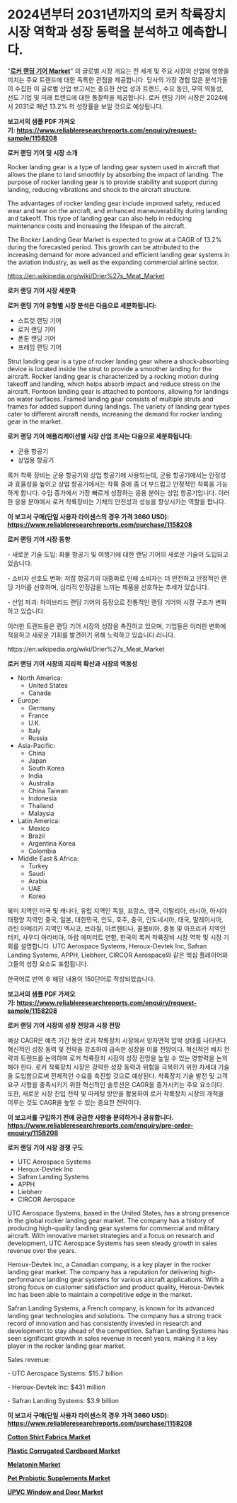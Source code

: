 <p><h1>2024년부터 2031년까지의 로커 착륙장치 시장 역학과 성장 동력을 분석하고 예측합니다.</h1></p><p>"<strong><a href="https://www.reliableresearchreports.com/global-rocker-landing-gear-market-in-global-r1158208">로커 랜딩 기어 Market</a></strong>" 의 글로벌 시장 개요는 전 세계 및 주요 시장의 산업에 영향을 미치는 주요 트렌드에 대한 독특한 관점을 제공합니다. 당사의 가장 경험 많은 분석가들이 수집한 이 글로벌 산업 보고서는 중요한 산업 성과 트렌드, 수요 동인, 무역 역동성, 선도 기업 및 미래 트렌드에 대한 통찰력을 제공합니다. 로커 랜딩 기어 시장은 2024에서 2031로 매년 13.2% 의 성장률을 보일 것으로 예상됩니다.</p>
<p><strong>보고서의 샘플 PDF 가져오기:&nbsp;<a href="https://www.reliableresearchreports.com/enquiry/request-sample/1158208">https://www.reliableresearchreports.com/enquiry/request-sample/1158208</a></strong></p>
<p><strong>로커 랜딩 기어 및 시장 소개</strong></p>
<p><p>Rocker landing gear is a type of landing gear system used in aircraft that allows the plane to land smoothly by absorbing the impact of landing. The purpose of rocker landing gear is to provide stability and support during landing, reducing vibrations and shock to the aircraft structure. </p><p>The advantages of rocker landing gear include improved safety, reduced wear and tear on the aircraft, and enhanced maneuverability during landing and takeoff. This type of landing gear can also help in reducing maintenance costs and increasing the lifespan of the aircraft.</p><p>The Rocker Landing Gear Market is expected to grow at a CAGR of 13.2% during the forecasted period. This growth can be attributed to the increasing demand for more advanced and efficient landing gear systems in the aviation industry, as well as the expanding commercial airline sector.</p></p>
<p><a href="https://en.wikipedia.org/wiki/Drier%27s_Meat_Market">https://en.wikipedia.org/wiki/Drier%27s_Meat_Market</a></p>
<p><strong>로커 랜딩 기어 시장 세분화</strong></p>
<p><strong>로커 랜딩 기어 유형별 시장 분석은 다음으로 세분화됩니다:</strong></p>
<p><ul><li>스트럿 랜딩 기어</li><li>로커 랜딩 기어</li><li>폰툰 랜딩 기어</li><li>프레임 랜딩 기어</li></ul></p>
<p><p>Strut landing gear is a type of rocker landing gear where a shock-absorbing device is located inside the strut to provide a smoother landing for the aircraft. Rocker landing gear is characterized by a rocking motion during takeoff and landing, which helps absorb impact and reduce stress on the aircraft. Pontoon landing gear is attached to pontoons, allowing for landings on water surfaces. Framed landing gear consists of multiple struts and frames for added support during landings. The variety of landing gear types cater to different aircraft needs, increasing the demand for rocker landing gear in the market.</p></p>
<p><strong>로커 랜딩 기어 애플리케이션별 시장 산업 조사는 다음으로 세분화됩니다:</strong></p>
<p><ul><li>군용 항공기</li><li>상업용 항공기</li></ul></p>
<p><p>록커 착륙 장비는 군용 항공기와 상업 항공기에 사용되는데, 군용 항공기에서는 안정성과 효율성을 높이고 상업 항공기에서는 착륙 중에 좀 더 부드럽고 안정적인 착륙을 가능하게 합니다. 수입 증가에서 가장 빠르게 성장하는 응용 분야는 상업 항공기입니다. 이러한 응용 분야에서 로커 착륙장비는 기체의 안전성과 성능을 향상시키는 역할을 합니다.</p></p>
<p><strong>이 보고서 구매(단일 사용자 라이센스의 경우 가격 3660 USD): <a href="https://www.reliableresearchreports.com/purchase/1158208">https://www.reliableresearchreports.com/purchase/1158208</a></strong></p>
<p><strong>로커 랜딩 기어 시장 동향</strong></p>
<p><p>- 새로운 기술 도입: 화물 항공기 및 여행기에 대한 랜딩 기어의 새로운 기술이 도입되고 있습니다.</p><p>- 소비자 선호도 변화: 저잡 항공기의 대중화로 인해 소비자는 더 안전하고 안정적인 랜딩 기어를 선호하며, 심리적 안정감을 느끼는 제품을 선호하는 추세가 있습니다.</p><p>- 산업 파괴: 하이브리드 랜딩 기어의 등장으로 전통적인 랜딩 기어의 시장 구조가 변화하고 있습니다.</p><p>이러한 트렌드들은 랜딩 기어 시장의 성장을 촉진하고 있으며, 기업들은 이러한 변화에 적응하고 새로운 기회를 발견하기 위해 노력하고 있습니다.러니다.</p></p>
<p>https://en.wikipedia.org/wiki/Drier%27s_Meat_Market</p>
<p><strong>로커 랜딩 기어 시장의 지리적 확산과 시장의 역동성</strong></p>
<p><ul>
    <li>
        North America:
        <ul>
            <li>United States</li>
            <li>Canada</li>
        </ul>
    </li>
    <li>
        Europe:
        <ul>
            <li>Germany</li>
            <li>France</li>
            <li>U.K.</li>
            <li>Italy</li>
            <li>Russia</li>
        </ul>
    </li>
    <li>
        Asia-Pacific:
        <ul>
            <li>China</li>
            <li>Japan</li>
            <li>South Korea</li>
            <li>India</li>
            <li>Australia</li>
            <li>China Taiwan</li>
            <li>Indonesia</li>
            <li>Thailand</li>
            <li>Malaysia</li>
        </ul>
    </li>
    <li>
        Latin America:
        <ul>
            <li>Mexico</li>
            <li>Brazil</li>
            <li>Argentina Korea</li>
            <li>Colombia</li>
        </ul>
    </li>
    <li>
        Middle East & Africa:
        <ul>
            <li>Turkey</li>
            <li>Saudi</li>
            <li>Arabia</li>
            <li>UAE</li>
            <li>Korea</li>
        </ul>
    </li>
    </ul></p>
<p><p>북미 지역인 미국 및 캐나다, 유럽 지역인 독일, 프랑스, 영국, 이탈리아, 러시아, 아시아 태평양 지역인 중국, 일본, 대한민국, 인도, 호주, 중국, 인도네시아, 태국, 말레이시아, 라틴 아메리카 지역인 멕시코, 브라질, 아르헨티나, 콜롬비아, 중동 및 아프리카 지역인 터키, 사우디 아라비아, 아랍 에미리트 연합, 한국의 록커 착륙장비 시장 역학 및 시장 기회를 설명합니다. UTC Aerospace Systems, Heroux-Devtek Inc, Safran Landing Systems, APPH, Liebherr, CIRCOR Aerospace와 같은 핵심 플레이어와 그들의 성장 요소도 포함됩니다. </p><p>한국어로 번역 후 해당 내용이 150단어로 작성되었습니다.</p></p>
<p><strong>보고서의 샘플 PDF 가져오기:&nbsp;<a href="https://www.reliableresearchreports.com/enquiry/request-sample/1158208">https://www.reliableresearchreports.com/enquiry/request-sample/1158208</a></strong></p>
<p><strong>로커 랜딩 기어 시장의 성장 전망과 시장 전망</strong></p>
<p><p>예상 CAGR은 예측 기간 동안 로커 착륙장치 시장에서 양자면적 압박 상태를 나타낸다. 혁신적인 성장 동력 및 전략을 강조하여 급속한 성장을 이룰 전망이다. 혁신적인 배치 전략과 트렌드를 논의하여 로커 착륙장치 시장의 성장 전망을 높일 수 있는 영향력을 논의해야 한다. 로커 착륙장치 시장은 강력한 성장 동력과 위험을 극복하기 위한 차세대 기술을 도입함으로써 전체적인 수요를 촉진할 것으로 예상된다. 착륙장치 기술 발전 및 고객 요구 사항을 충족시키기 위한 혁신적인 솔루션은 CAGR을 증가시키는 주요 요소이다. 또한, 새로운 시장 진입 전략 및 마케팅 방안을 활용하여 로커 착륙장치 시장의 개척을 이루는 것도 CAGR을 높일 수 있는 중요한 전략이다.</p></p>
<p><strong>이 보고서를 구입하기 전에 궁금한 사항을 문의하거나 공유합니다. <a href="https://www.reliableresearchreports.com/enquiry/pre-order-enquiry/1158208">https://www.reliableresearchreports.com/enquiry/pre-order-enquiry/1158208</a></strong></p>
<p><strong>로커 랜딩 기어 시장 경쟁 구도</strong></p>
<p><ul><li>UTC Aerospace Systems</li><li>Heroux-Devtek Inc</li><li>Safran Landing Systems</li><li>APPH</li><li>Liebherr</li><li>CIRCOR Aerospace</li></ul></p>
<p><p>UTC Aerospace Systems, based in the United States, has a strong presence in the global rocker landing gear market. The company has a history of producing high-quality landing gear systems for commercial and military aircraft. With innovative market strategies and a focus on research and development, UTC Aerospace Systems has seen steady growth in sales revenue over the years.</p><p>Heroux-Devtek Inc, a Canadian company, is a key player in the rocker landing gear market. The company has a reputation for delivering high-performance landing gear systems for various aircraft applications. With a strong focus on customer satisfaction and product quality, Heroux-Devtek Inc has been able to maintain a competitive edge in the market.</p><p>Safran Landing Systems, a French company, is known for its advanced landing gear technologies and solutions. The company has a strong track record of innovation and has consistently invested in research and development to stay ahead of the competition. Safran Landing Systems has seen significant growth in sales revenue in recent years, making it a key player in the rocker landing gear market.</p><p>Sales revenue:</p><p>- UTC Aerospace Systems: $15.7 billion</p><p>- Heroux-Devtek Inc: $431 million</p><p>- Safran Landing Systems: $3.9 billion</p></p>
<p><strong>이 보고서 구매(단일 사용자 라이센스의 경우 가격 3660 USD): <a href="https://www.reliableresearchreports.com/purchase/1158208">https://www.reliableresearchreports.com/purchase/1158208</a></strong></p>
<p><strong><p><a href="https://www.linkedin.com/pulse/analyzing-cotton-shirt-fabrics-market-dynamics-growth-hcesc?trackingId=8snRZTjiQ5yt69lXLrAcQw%3D%3D">Cotton Shirt Fabrics Market</a></p><p><a href="https://www.linkedin.com/pulse/global-plastic-corrugated-cardboard-market-projected-9cifc?trackingId=0BUxAPB3Tl2%2FVCRiL4I16A%3D%3D">Plastic Corrugated Cardboard Market</a></p><p><a href="https://github.com/labibmmn112/Market-Research-Report-List-1/blob/main/melatonin-market.md">Melatonin Market</a></p><p><a href="https://github.com/gladysalidde/Market-Research-Report-List-2/blob/main/pet-probiotic-supplements-market.md">Pet Probiotic Supplements Market</a></p><p><a href="https://www.linkedin.com/pulse/in-depth-analysis-global-upvc-window-door-market-scope-its-rapid-ovyrc?trackingId=NRwbKDCUQeODL9qCgD6xUg%3D%3D">UPVC Window and Door Market</a></p></strong></p>
<p></p>